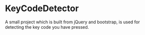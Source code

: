 # KeyCodeDetector
A small project which is built from jQuery and bootstrap, is used for detecting the key code you have pressed.
